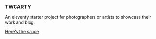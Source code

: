 ### TWCARTY
An eleventy starter project for photographers or artists to showcase their work and blog.

[Here's the sauce](https://github.com/sira313/twcarty)